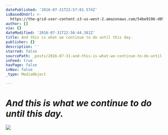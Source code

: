 ```yaml
---
datePublished: '2016-07-31T22:57:01.574Z'
isBasedOnUrl: >-
  https://the-grid-user-content.s3-us-west-2.amazonaws.com/54be9196-d05a-4bce-83f0-c97e39d03b99.jpg
author: []
via: {}
dateModified: '2016-07-31T22:56:44.381Z'
title: And this is what we continue to do until this day.
publisher: {}
description: ''
starred: false
sourcePath: _posts/2016-07-31-and-this-is-what-we-continue-to-do-until-this-day.md
inFeed: true
hasPage: false
inNav: false
_type: MediaObject

---
```

# _And this is what we continue to do until this day._
![](https://the-grid-user-content.s3-us-west-2.amazonaws.com/54be9196-d05a-4bce-83f0-c97e39d03b99.jpg)